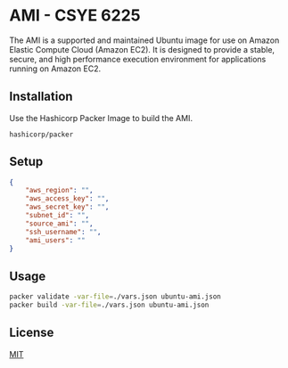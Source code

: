 #  AMI - CSYE 6225

The AMI is a supported and maintained Ubuntu image for use on Amazon Elastic Compute Cloud (Amazon EC2). It is designed to provide a stable, secure, and high performance execution environment for applications running on Amazon EC2.

## Installation

Use the Hashicorp Packer Image  to build the AMI.

```
hashicorp/packer
```

## Setup
```json
{
    "aws_region": "",
    "aws_access_key": "",
    "aws_secret_key": "",
    "subnet_id": "",
    "source_ami": "",
    "ssh_username": "",
    "ami_users": ""
}
```

## Usage

```bash
packer validate -var-file=./vars.json ubuntu-ami.json
packer build -var-file=./vars.json ubuntu-ami.json
```



## License
[MIT](https://choosealicense.com/licenses/mit/)
